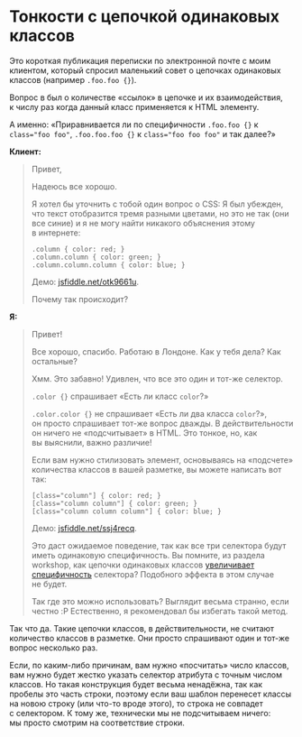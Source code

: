 # Тонкости с цепочкой одинаковых классов

Это короткая публикация переписки по электронной почте с моим клиентом, который спросил маленький совет о цепочках одинаковых классов (например `.foo.foo {}`).

Вопрос в был о количестве «ссылок» в цепочке и их взаимодействия, к числу раз когда данный класс применяется к HTML элементу.

А именно: «Приравнивается ли по специфичности `.foo.foo {}` к `class="foo foo"`,
`.foo.foo.foo {}` к `class="foo foo foo"` и так далее?»

**Клиент:**

> Привет,
>
> Надеюсь все хорошо.
>
> Я хотел бы уточнить с тобой один вопрос о CSS: Я был убежден, что текст отобразится тремя разными цветами, но это не так (они все синие) и я не могу найти никакого объяснения этому в интернете:
>
>     .column { color: red; }
>     .column.column { color: green; }
>     .column.column.column { color: blue; }
>
>
> Демо: [jsfiddle.net/otk9661u][1].
>
> Почему так происходит?

**Я:**

> Привет!
>
> Все хорошо, спасибо. Работаю в Лондоне. Как у тебя дела? Как остальные?
>
> Хмм. Это забавно! Удивлен, что все это один и тот-же селектор.
>
> `.color {}` спрашивает «Есть ли класс `color`?»
>
> `.color.color {}` не спрашивает «Есть ли два класса `color`?», он просто спрашивает тот-же вопрос дважды. В действительности он ничего не «подсчитывает» в HTML.
> Это тонкое, но, как вы выяснили, важно различие!
>
>
> Если вам нужно стилизовать элемент, основываясь на «подсчете» количества классов в вашей разметке, вы можете написать вот так:
>
>
>     [class="column"] { color: red; }
>     [class="column column"] { color: green; }
>     [class="column column column"] { color: blue; }
>
>
> Демо: [jsfiddle.net/ssj4recq][2].
>
> Это даст ожидаемое поведение, так как все три селектора будут иметь одинаковую специфичность. Вы помните, из раздела workshop, как цепочки одинаковых классов [увеличивает специфичность][3] селектора? Подобного эффекта в этом случае не будет.
>
> Так где это можно использовать? Выглядит весьма странно, если честно :P
> Естественно, я рекомендовал бы избегать такой метод.
>

Так что да. Такие цепочки класcов, в действительности, не считают количество классов в разметке. Они просто спрашивают один и тот-же вопрос несколько раз.

Если, по каким-либо причинам, вам нужно «посчитать» число классов, вам нужно будет жестко указать селектор атрибута с точным числом классов. Но такая конструкция будет весьма ненадёжна, так как пробелы это часть строки, поэтому если ваш шаблон перенесет классы на новою строку (или что-то вроде этого), то строка не совпадет с селектором. К тому же, технически мы не подсчитываем ничего: мы просто смотрим на соответствие строки.

[1]: https://jsfiddle.net/otk9661u/
[2]: https://jsfiddle.net/ssj4recq/1/
[3]: http://csswizardry.com/2014/07/hacks-for-dealing-with-specificity/
